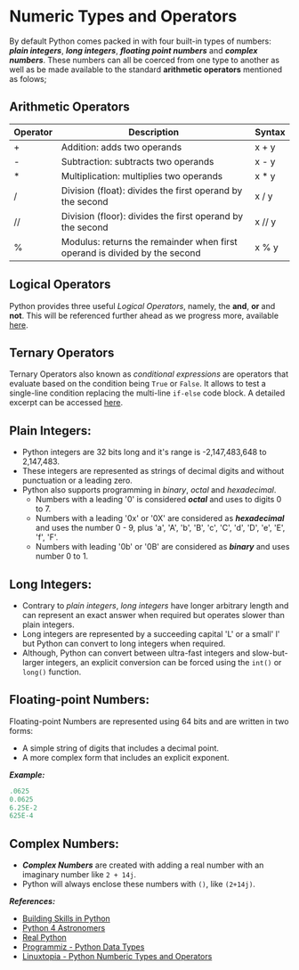 # Numeric Types and Operators

By default Python comes packed in with four built-in types of numbers: _**plain integers**_, _**long integers**_, _**floating point numbers**_ and _**complex numbers**_. These numbers can all be coerced from one type to another as well as be made available to the standard **arithmetic operators** mentioned as folows; 

Arithmetic Operators
---------

| Operator  |  Description                                         | Syntax |
|-----------|------------------------------------------------------|--------|
|  +  |  Addition: adds two operands                               | x + y  |
|  -  |  Subtraction: subtracts two operands                       | x - y  |
|  *  |  Multiplication: multiplies two operands                   | x * y  |
|  /  |  Division (float): divides the first operand by the second | x / y  |
|  // |  Division (floor): divides the first operand by the second | x // y |
|  %  |  Modulus: returns the remainder when first operand is divided by the second                                              | x % y  |

Logical Operators
-------------
Python provides three useful _Logical Operators_, namely, the **and**, **or** and **not**. This will be referenced further ahead as we progress more, available [here](https://github.com/Jarmos-san/PyNotes/blob/master/comparison_%26_conditional_processing/comparisons.md).

Ternary Operators
-------------
Ternary Operators also known as _conditional expressions_ are operators that evaluate based on the condition being `True` or `False`. It allows to test a single-line condition replacing the multi-line `if-else` code block. A detailed excerpt can be accessed [here](https://github.com/Jarmos-san/PyNotes/blob/master/comparison_%26_conditional_processing/if_else_operator.md).

Plain Integers:
------
- Python integers are 32 bits long and it's range is -2,147,483,648 to 2,147,483.
- These integers are represented as strings of decimal digits and without punctuation or a leading zero.
- Python also supports programming in _binary_, _octal_ and _hexadecimal_.
    + Numbers with a leading '0' is considered _**octal**_ and uses to digits 0 to 7.
    + Numbers with a leading '0x' or '0X' are considered as _**hexadecimal**_ and uses the number 0 - 9, plus 'a', 'A', 'b', 'B', 'c', 'C', 'd', 'D', 'e', 'E', 'f', 'F'.
    + Numbers with leading '0b' or '0B' are considered as _**binary**_ and uses number 0 to 1.

Long Integers:
-----
- Contrary to _plain integers_, _long integers_ have longer arbitrary length and can represent an exact answer when required but operates slower than plain integers.
- Long integers are represented by a succeeding capital 'L' or a small' l' but Python can convert to long integers when required.
- Although, Python can convert between ultra-fast integers and slow-but-larger integers, an explicit conversion can be forced using the `int()` or `long()` function.

Floating-point Numbers:
-------
Floating-point Numbers are represented using 64 bits and are written in two forms: 
- A simple string of digits that includes a decimal point.
- A more complex form that includes an explicit exponent.

_**Example:**_
```Python
.0625
0.0625
6.25E-2
625E-4
```

Complex Numbers:
---------
- _**Complex Numbers**_ are created with adding a real number with an imaginary number like `2 + 14j`. 
- Python will always enclose these numbers with `()`, like `(2+14j)`.

_**References:**_

- [Building Skills in Python](http://www.itmaybeahack.com/book/python-2.6/latex/BuildingSkillsinPython.pdf#section.5.2)
- [Python 4 Astronomers](https://python4astronomers.github.io/python/types.html)
- [Real Python](https://realpython.com/python-data-types/)
- [Programmiz - Python Data Types](https://www.programiz.com/python-programming/variables-datatypes)
- [Linuxtopia - Python Numberic Types and Operators](https://www.linuxtopia.org/online_books/programming_books/python_programming/python_ch04s02.html)